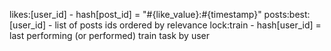 likes:[user_id] - hash[post_id] = "#{like_value}:#{timestamp}"
posts:best:[user_id] - list of posts ids ordered by relevance
lock:train - hash[user_id] = last performing (or performed) train task by user